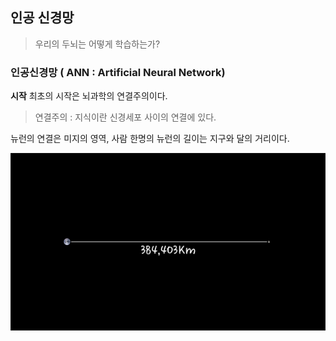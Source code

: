 ## 인공 신경망
> 우리의 두뇌는 어떻게 학습하는가?

### 인공신경망 ( ANN : Artificial Neural Network)

**시작**
최초의 시작은 뇌과학의 연결주의이다.
> 연결주의 : 지식이란 신경세포 사이의 연결에 있다.

뉴런의 연결은 미지의 영역, 사람 한명의 뉴런의 길이는 지구와 달의 거리이다.


<img src=./image/1_EarthnMoon.jpg>


<!--stackedit_data:
eyJoaXN0b3J5IjpbLTk3NzUyNzIyMSwtMTg3MDMzODgzMywtMj
AwNzM4Mjk3NiwtNjA2NjcxMjQyLC0zNjUxNTEwMzNdfQ==
-->